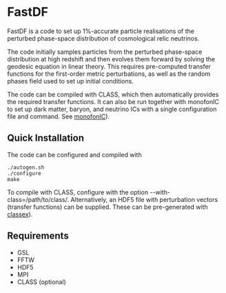 FastDF
======

FastDF is a code to set up 1%-accurate particle realisations of the
perturbed phase-space distribution of cosmological relic neutrinos.

The code initially samples particles from the perturbed phase-space
distribution at high redshift and then evolves them forward by
solving the geodesic equation in linear theory. This requires
pre-computed transfer functions for the first-order metric perturbations,
as well as the random phases field used to set up initial conditions.

The code can be compiled with CLASS, which then automatically provides
the required transfer functions. It can also be run together with
monofonIC to set up dark matter, baryon, and neutrino ICs with a single
configuration file and command. See [monofonIC](https://github.com/wullm/monofonic)).

Quick Installation
------------------

The code can be configured and compiled with

```
./autogen.sh
./configure
make
```

To compile with CLASS, configure with the option --with-class=/path/to/class/.
Alternatively, an HDF5 file with perturbation vectors (transfer functions)
can be supplied. These can be pre-generated with [classex](https://github.com/wullm/classex)).

Requirements
------------
+ GSL
+ FFTW
+ HDF5
+ MPI
+ CLASS (optional)
